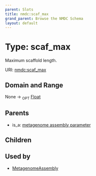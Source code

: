```yaml
---
parent: Slots
title: nmdc:scaf_max
grand_parent: Browse the NMDC Schema
layout: default
---
```


# Type: scaf_max


Maximum scaffold length.

URI: [nmdc:scaf_max](https://microbiomedata/meta/scaf_max)

## Domain and Range

None ->  <sub>OPT</sub> [Float](types/Float.md)

## Parents

 *  is_a: [metagenome assembly parameter](metagenome_assembly_parameter.md)

## Children


## Used by

 * [MetagenomeAssembly](MetagenomeAssembly.md)
